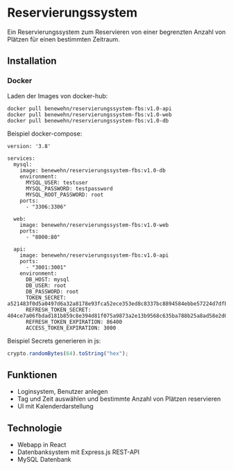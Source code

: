 # Reservierungssystem
Ein Reservierungssystem zum Reservieren von einer begrenzten Anzahl von Plätzen für einen bestimmten Zeitraum.

## Installation
### Docker
Laden der Images von docker-hub:
```
docker pull benewehn/reservierungssystem-fbs:v1.0-api
docker pull benewehn/reservierungssystem-fbs:v1.0-web
docker pull benewehn/reservierungssystem-fbs:v1.0-db
```
Beispiel docker-compose:
```
version: '3.8'

services:
  mysql:
    image: benewehn/reservierungssystem-fbs:v1.0-db
    environment:
      MYSQL_USER: testuser
      MYSQL_PASSWORD: testpassword
      MYSQL_ROOT_PASSWORD: root
    ports:
      - "3306:3306"

  web:
    image: benewehn/reservierungssystem-fbs:v1.0-web
    ports:
      - "8000:80"

  api:
    image: benewehn/reservierungssystem-fbs:v1.0-api
    ports:
      - "3001:3001"
    environment:
      DB_HOST: mysql
      DB_USER: root
      DB_PASSWORD: root
      TOKEN_SECRET: a521483f0d5a0497d6a32a8178e93fca52ece353ed8c8337bc8894584ebbe57224d7dfbb37a5241ca45f1bfe150fc22d323ca80e76ff213e7b44ac791e9b8467
      REFRESH_TOKEN_SECRET: 404ce7a06fbdad181b859c8e394d81f075a9873a2e13b9568c635ba788b25a8ad58e2d06c0ae63aa550c074012997835197c255b0a85b498440d3011514c837d
      REFRESH_TOKEN_EXPIRATION: 86400
      ACCESS_TOKEN_EXPIRATION: 3000
```
Beispiel Secrets generieren in js:
```js
crypto.randomBytes(64).toString("hex");
```

## Funktionen
- Loginsystem, Benutzer anlegen
- Tag und Zeit auswählen und bestimmte Anzahl von Plätzen reservieren
- UI mit Kalenderdarstellung

## Technologie 
- Webapp in React
- Datenbanksystem mit Express.js REST-API
- MySQL Datenbank